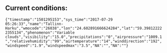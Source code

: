 ## Current conditions: 
 ``` {"timestamp":"1501295153","sys_time":"2017-07-29 05:26:33","name":"Tallinn-Harku","wmocode":"26038","lon":"24.602891666624284","lat":"59.398122222355134","phenomenon":"Variable clouds","visibility":"15.0","precipitations":"0","airpressure":"1009.1","relativehumidity":"99","airtemperature":"14","winddirection":"192","windspeed":"1.9","windspeedmax":"3.5","NA":"","NA":""} ```
